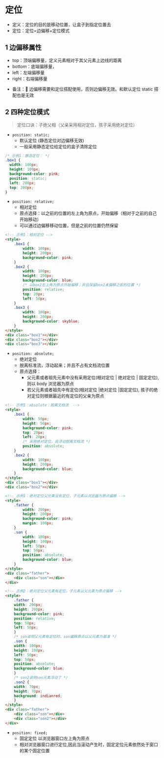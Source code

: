 # 定位

- 定义：定位的目的是移动位置，让盒子到指定位置去
- 定位：定位=边偏移+定位模式

## 1 边偏移属性

- top：顶端偏移量，定义元素相对于其父元素上边线的距离
- bottom：底端偏移量，
- left：左端偏移量
- right：右端偏移量

* 备注： 边偏移需要和定位搭配使用，否则边偏移无效。和默认定位 static 搭配也是无效

## 2 四种定位模式

> 定位口诀：子绝父相（父亲采用相对定位，孩子采用绝对定位）

- `position: static;`
  - 默认定位 (静态定位对边偏移无效)
  - 一般采用静态定位给定位的盒子清除定位
```css
/* 示例1：静态定位： */
.box1 {
  width: 100px;
  height: 100px;
  background-color: pink;
  position: static;
  left: 200px;
  top: 200px;
}
```
- `position: relative;`
  - 相对定位
  - 原点选择：以之前的位置的左上角为原点，开始偏移（相对于之前的自己开始移动）
  - 可以通过边偏移移动位置，但是之前的位置仍然保留
```html
<!-- 示例1：相对定位 -->
<style>
    .box1 {
        width: 100px;
        height: 200px;
        background-color: pink;
    }
    .box2 {
        width: 100px;
        height: 200px;
        background-color: blue;
        /* 以box2左上角为原点开始偏移；并且保留box2未偏移之前的位置 */
        position: relative;
        top: 20px;
        left: 50px;
    }
    .box3 {
        width: 100px;
        height: 200px;
        background-color: skyblue;
    }
</style>
<div class="box1"></div>
<div class="box2"></div>
<div class="box3"></div>
```
- `position: absolute;`
  - 绝对定位
  - 脱离标准流，浮动起来；并且不占有文档流位置
  - 原点选择：
    - 父元素或者祖先元素中没有采用定位(相对定位 | 绝对定位 | 固定定位), 则以 body 浏览器为原点
    - 若父元素或者祖先中有定位(相对定位 |绝对定位 |固定定位), 孩子的绝对定位则根据最近的有定位的父亲为原点
```html
<!-- 示例1：absolute：脱离文档流  -->
<style>
    .box1 {
        width: 50px;
        height: 50px;
        background-color: pink;
        top: 20px;
        left: 20px;
        /* 采用绝对定位，会浮动脱离文档流 */
        position: absolute;
    }
    .box2 {
        width: 100px;
        height: 200px;
        background-color: blue;
    }
</style>
<div class="box1"></div>
<div class="box2"></div>
```

```html
<!-- 示例1：绝对定位父元素没有定位，子元素以浏览器为原点偏移 -->
<style>
    .father {
        width: 200px;
        height: 200px;
        background-color: pink;
        margin: 100px;
    }
    .son {
        width: 100px;
        height: 100px;
        left: 50px;
        top: 50px;
        position: absolute;
        background-color: blue;
    }
</style>
<div class="father">
    <div class="son"></div>
</div>

<!-- 示例2：绝对定位父元素有定位，子元素以父元素为原点偏移 -->
<style>
    .father {
    width: 200px;
    height: 200px;
    background-color: pink;
    position: relative;
    top: 50px;
    left: 50px;
    }
    /* son说明父元素有定位时，son偏移原点以父元素为基准 */
    .son {
    width: 100px;
    height: 100px;
    left: 50px;
    top: 50px;
    position: absolute;
    background-color: blue;
    }
    /* son2说明son元素浮动了 */
    .son2 {
    width: 70px;
    height: 70px;
    background: indianred;
    }
</style>
<div class="father">
    <div class="son"></div>
    <div class="son2"></div>
</div>
```

- `position: fixed;`
  - 固定定位 以浏览器窗口左上角为原点
  - 相对浏览器窗口进行定位,因此当滚动产生时，固定定位元素依然处于窗口的某个固定位置


